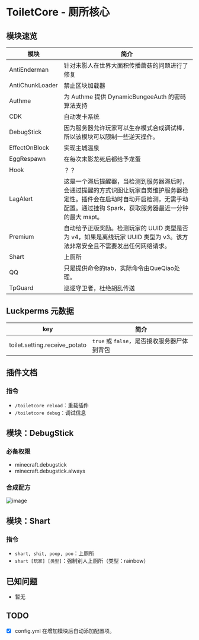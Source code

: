 # ToiletCore - 厕所核心

## 模块速览

| 模块              | 简介                                                                                               |
|-----------------|--------------------------------------------------------------------------------------------------|
| AntiEnderman    | 针对末影人在世界大面积传播蘑菇的问题进行了修复                                                                          |
| AntiChunkLoader | 禁止区块加载器                                                                                          |
| Authme          | 为 Authme 提供 DynamicBungeeAuth 的密码算法支持                                                            |
| CDK             | 自动发卡系统                                                                                           |
| DebugStick      | 因为服务器允许玩家可以生存模式合成调试棒，所以该模块可以限制一些逆天操作。                                                            |
| EffectOnBlock   | 实现主城温泉                                                                                           |
| EggRespawn      | 在每次末影龙死后都给予龙蛋                                                                                    |
| Hook            | ？？                                                                                               |
| LagAlert        | 这是一个滞后提醒器，当检测到服务器滞后时，会通过提醒的方式识图让玩家自觉维护服务器稳定性。插件会在启动时自动开启检测，无需手动配置。通过挂钩 Spark，获取服务器最近一分钟的最大 mspt。 |
| Premium         | 自动给予正版奖励。检测玩家的 UUID 类型是否为 v4，如果是离线玩家 UUID 类型为 v3。该方法非常安全且不需要发出任何网络请求。                            |
| Shart           | 上厕所                                                                                              |
| QQ              | 只是提供命令的tab，实际命令由QueQiao处理。                                                                       |
| TpGuard         | 巡逻守卫者，杜绝胡乱传送                                                                                     |

## Luckperms 元数据

| key                           | 简介                            |
|-------------------------------|-------------------------------|
| toilet.setting.receive_potato | `true` 或 `false`，是否接收服务器尸体到背包 |

## 插件文档

### 指令

- `/toiletcore reload`：重载插件
- `/toiletcore debug`：调试信息

## 模块：DebugStick

### 必备权限

- minecraft.debugstick
- minecraft.debugstick.always

### 合成配方

![image](https://user-images.githubusercontent.com/77124888/175134422-a4c1c9c8-3ab6-4693-9fec-0f3cfa30e17e.png)

## 模块：Shart

### 指令

- `shart, shit, poop, poo`：上厕所
- `shart [玩家] [类型]`：强制别人上厕所（类型：rainbow）

## 已知问题

- 暂无

## TODO

- [X] config.yml 在增加模块后自动添加配置项。